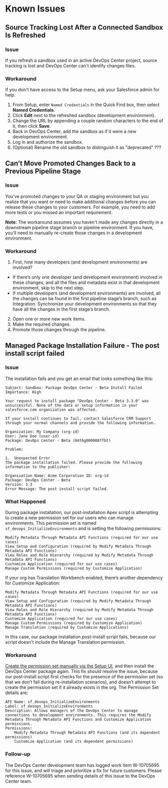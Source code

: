 # Known Issues

## Source Tracking Lost After a Connected Sandbox Is Refreshed

### Issue
If you refresh a sandbox used in an active DevOps Center project, source tracking is lost and DevOps Center can't identify changes files. 

### Workaround
If you don't have access to the Setup menu, ask your Salesforce admin for help.

1. From Setup, enter `Named Credentials` in the Quick Find box, then select **Named Credentials**.
2. Click **Edit** next to the refreshed sandbox (development environment).
3. Change the URL by appending a couple random characters to the end of it, then click **Save**.
4. Back in DevOps Center, add the sandbox as if it were a new development environment.
5. Log in and authorize the sandbox.
6. (Optional) Rename the old sandbox to distinguish it as "deprecated" ???

## Can’t Move Promoted Changes Back to a Previous Pipeline Stage

### Issue
You’ve promoted changes to your QA or staging environment but you realize that you want or need to make additional changes before you can release these changes to your customers. For example, you need to add more tests or you missed an important requirement.

**Note:** The workaround assumes you haven't made any changes directly in a downstream pipeline stage branch or pipeline environment. If you have, you'll need to manually re-create those changes in a development environment.

### Workaround
1. First, how many developers (and development environments) are involved?

- If there’s only one developer (and development environment) involved in these changes, and all the files and metadata exist in that development environment, skip to the next step. 
- If multiple developers (and development environments) are involved, all the changes can be found in the first pipeline stage’s branch, such as Integration. Synchronize your development environments so that they have all the changes in the first stage’s branch. 

2. Open one or more new work items.
2. Make the required changes.
2. Promote those changes through the pipeline.

## Managed Package Installation Failure - The post install script failed

### Issue
The installation fails and you get an email that looks something like this:

```
Subject: Sandbox: Package DevOps Center - Beta Install Failed
Importance: High

Your request to install package "DevOps Center - Beta 3.3.0" was unsuccessful. None of the data or setup information in your salesforce.com organization was affected.

If your install continues to fail, contact Salesforce CRM Support through your normal channels and provide the following information.

Organization: My Company (org-id)
User: Jane Doe (user-id)
Package: DevOps Center - Beta (04t6g000008ffbt)

Problem:

1.  Unexpected Error
The package installation failed. Please provide the following information to the publisher:

Organization Name: Acme Corporation ID: org-id
Package: DevOps Center - Beta
Version: 3.3
Error Message: The post install script failed.
```

### What Happened
During package installation, our post-installation Apex script is attempting to create a new permission set for our users who can manage environments. This permission set is named `sf_devops_InitializeEnvironments` and is setting the following permissions:

    Modify Metadata Through Metadata API Functions (required for our use cases)
    View Setup and Configuration (required by Modify Metadata Through Metadata API Functions)
    View Roles and Role Hierarchy (required by Modify Metadata Through Metadata API Functions) 
    Customize Application (required for our use cases)
    Manage Custom Permissions (required by Customize Application)

If your org has Translation Workbench enabled, there’s another dependency for Customize Application:

    Modify Metadata Through Metadata API Functions (required for our use cases)
    View Setup and Configuration (required by Modify Metadata Through Metadata API Functions)
    View Roles and Role Hierarchy (required by Modify Metadata Through Metadata API Functions)
    Customize Application (required for our use cases)
    Manage Custom Permissions (required by Customize Application)
    Manage Translation (required by Customize Applications)

In this case, our package installation post-install script fails, because our script doesn't include the Manage Translation permission.

### Workaround
[Create the permission set manually via the Setup UI](https://help.salesforce.com/s/articleView?id=sf.perm_sets_create.htm&type=5), and then install the DevOps Center package again. This fix should resolve the issue, because our post-install script first checks for the presence of the permission set (so that we don’t fail during re-installation scenarios), and doesn’t attempt to create the permission set if it already exists in the org. The Permission Set details are:

    API Name: sf_devops_InitializeEnvironments
    Label: sf_devops_InitializeEnvironments
    Description: Allows managers of the DevOps Center to manage connections to development environments. This requires the Modify Metadata Through Metadata API Functions and Customize Application permissions.
    Permissions:
        Modify Metadata Through Metadata API Functions (and its dependent permissions)
        Customize Application (and its dependent permissions)

### Follow-up
The DevOps Center development team has logged work item W-10705695 for this issue, and will triage and prioritize a fix for future customers. Please reference W-10705695 when sending details of this issue to the DevOps Center team.
